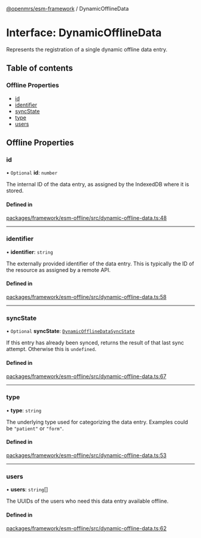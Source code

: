 [@openmrs/esm-framework](../API.md) / DynamicOfflineData

# Interface: DynamicOfflineData

Represents the registration of a single dynamic offline data entry.

## Table of contents

### Offline Properties

- [id](DynamicOfflineData.md#id)
- [identifier](DynamicOfflineData.md#identifier)
- [syncState](DynamicOfflineData.md#syncstate)
- [type](DynamicOfflineData.md#type)
- [users](DynamicOfflineData.md#users)

## Offline Properties

### id

• `Optional` **id**: `number`

The internal ID of the data entry, as assigned by the IndexedDB where it is stored.

#### Defined in

[packages/framework/esm-offline/src/dynamic-offline-data.ts:48](https://github.com/its-kios09/openmrs-esm-core/blob/main/packages/framework/esm-offline/src/dynamic-offline-data.ts#L48)

___

### identifier

• **identifier**: `string`

The externally provided identifier of the data entry.
This is typically the ID of the resource as assigned by a remote API.

#### Defined in

[packages/framework/esm-offline/src/dynamic-offline-data.ts:58](https://github.com/its-kios09/openmrs-esm-core/blob/main/packages/framework/esm-offline/src/dynamic-offline-data.ts#L58)

___

### syncState

• `Optional` **syncState**: [`DynamicOfflineDataSyncState`](DynamicOfflineDataSyncState.md)

If this entry has already been synced, returns the result of that last sync attempt.
Otherwise this is `undefined`.

#### Defined in

[packages/framework/esm-offline/src/dynamic-offline-data.ts:67](https://github.com/its-kios09/openmrs-esm-core/blob/main/packages/framework/esm-offline/src/dynamic-offline-data.ts#L67)

___

### type

• **type**: `string`

The underlying type used for categorizing the data entry.
Examples could be `"patient"` or `"form"`.

#### Defined in

[packages/framework/esm-offline/src/dynamic-offline-data.ts:53](https://github.com/its-kios09/openmrs-esm-core/blob/main/packages/framework/esm-offline/src/dynamic-offline-data.ts#L53)

___

### users

• **users**: `string`[]

The UUIDs of the users who need this data entry available offline.

#### Defined in

[packages/framework/esm-offline/src/dynamic-offline-data.ts:62](https://github.com/its-kios09/openmrs-esm-core/blob/main/packages/framework/esm-offline/src/dynamic-offline-data.ts#L62)

